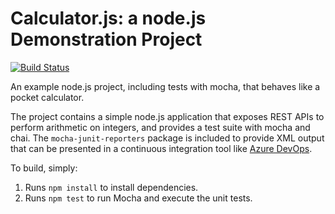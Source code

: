 Calculator.js: a node.js Demonstration Project
==============================================
[![Build Status](https://dev.azure.com/codestellar/azuredevops-github/_apis/build/status/codestellar.calculator?branchName=master)](https://dev.azure.com/codestellar/azuredevops-github/_build/latest?definitionId=12&branchName=master)

An example node.js project, including tests with mocha, that behaves like
a pocket calculator.

The project contains a simple node.js application that exposes REST APIs
to perform arithmetic on integers, and provides a test suite with mocha
and chai.  The `mocha-junit-reporters` package is included to provide XML
output that can be presented in a continuous integration tool like
[Azure DevOps](https://azure.com/devops).

To build, simply:

1. Runs `npm install` to install dependencies.
2. Runs `npm test` to run Mocha and execute the unit tests.

